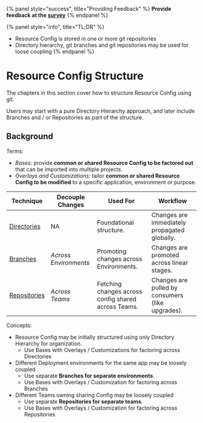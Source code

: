 {% panel style="success", title="Providing Feedback" %}
**Provide feedback at the [survey](https://www.surveymonkey.com/r/JH35X82)**
{% endpanel %}

{% panel style="info", title="TL;DR" %}
- Resource Config is stored in one or more git repositories
- Directory hierarchy, git branches and git repositories may be used for loose coupling
{% endpanel %}


# Resource Config Structure

The chapters in this section cover how to structure Resource Config using git.

Users may start with a pure Directory Hierarchy approach, and later include Branches
and / or Repositories as part of the structure.

## Background

Terms:

- *Bases:* provide **common or shared Resource Config to be factored out** that can be
  imported into multiple projects.
- *Overlays and Customizations:* tailor **common or shared Resource Config to be modified** to
  a specific application, environment or purpose.

| Technique                                   | Decouple Changes            | Used For                                           | Workflow |
|---------------------------------------------|-----------------------------|----------------------------------------------------|----------|
| [Directories](structure_directories.md)     | NA                          | Foundational structure.    | Changes are immediately propagated globally.  |
| [Branches](structure_branches.md)           | *Across Environments*       | Promoting changes across Environments. | Changes are promoted across linear stages. |
| [Repositories](structure_repositories.md)   | *Across Teams*              | Fetching changes across config shared across Teams. | Changes are pulled by consumers (like upgrades). |

Concepts:

- Resource Config may be initially structured using only Directory Hierarchy for organization.
  - Use Bases with Overlays / Customizations for factoring across Directories
- Different Deployment environments for the same app may be loosely coupled
  - Use separate **Branches for separate environments**.
  - Use Bases with Overlays / Customization for factoring across Branches
- Different Teams owning sharing Config may be loosely coupled
  - Use separate **Repositories for separate teams**.
  - Use Bases with Overlays / Customization for factoring across Repositories

